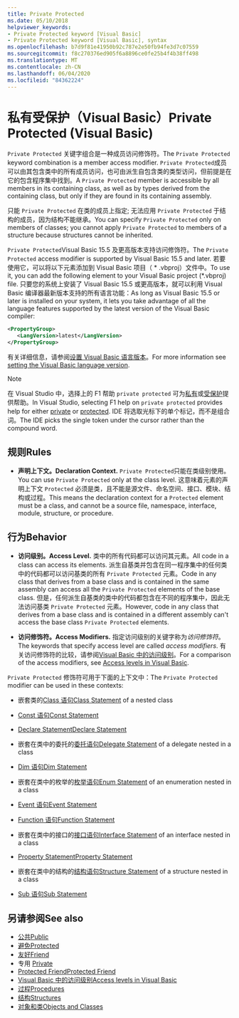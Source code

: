 ```yaml
---
title: Private Protected
ms.date: 05/10/2018
helpviewer_keywords:
- Private Protected keyword [Visual Basic]
- Private Protected keyword [Visual Basic], syntax
ms.openlocfilehash: b7d9f81e41950b92c787e2e50fb94fe3d7c07559
ms.sourcegitcommit: f8c270376ed905f6a8896ce0fe25b4f4b38ff498
ms.translationtype: MT
ms.contentlocale: zh-CN
ms.lasthandoff: 06/04/2020
ms.locfileid: "84362224"
---
```

# <a name="private-protected-visual-basic"></a><span data-ttu-id="38cdb-102">私有受保护（Visual Basic）</span><span class="sxs-lookup"><span data-stu-id="38cdb-102">Private Protected (Visual Basic)</span></span>

<span data-ttu-id="38cdb-103">`Private Protected` 关键字组合是一种成员访问修饰符。</span><span class="sxs-lookup"><span data-stu-id="38cdb-103">The `Private Protected` keyword combination is a member access modifier.</span></span> <span data-ttu-id="38cdb-104">`Private Protected`成员可以由其包含类中的所有成员访问，也可由派生自包含类的类型访问，但前提是在它的包含程序集中找到。</span><span class="sxs-lookup"><span data-stu-id="38cdb-104">A `Private Protected` member is accessible by all members in its containing class, as well as by types derived from the containing class, but only if they are found in its containing assembly.</span></span>

<span data-ttu-id="38cdb-105">只能 `Private Protected` 在类的成员上指定; 无法应用 `Private Protected` 于结构的成员，因为结构不能继承。</span><span class="sxs-lookup"><span data-stu-id="38cdb-105">You can specify `Private Protected` only on members of classes; you cannot apply `Private Protected` to members of a structure because structures cannot be inherited.</span></span>

<span data-ttu-id="38cdb-106">`Private Protected`Visual Basic 15.5 及更高版本支持访问修饰符。</span><span class="sxs-lookup"><span data-stu-id="38cdb-106">The `Private Protected` access modifier is supported by Visual Basic 15.5 and later.</span></span> <span data-ttu-id="38cdb-107">若要使用它，可以将以下元素添加到 Visual Basic 项目（ \* .vbproj）文件中。</span><span class="sxs-lookup"><span data-stu-id="38cdb-107">To use it, you can add the following element to your Visual Basic project (\*.vbproj) file.</span></span> <span data-ttu-id="38cdb-108">只要您的系统上安装了 Visual Basic 15.5 或更高版本，就可以利用 Visual Basic 编译器最新版本支持的所有语言功能：</span><span class="sxs-lookup"><span data-stu-id="38cdb-108">As long as Visual Basic 15.5 or later is installed on your system, it lets you take advantage of all the language features supported by the latest version of the Visual Basic compiler:</span></span>

```xml
<PropertyGroup>
   <LangVersion>latest</LangVersion>
</PropertyGroup>
```

<span data-ttu-id="38cdb-109">有关详细信息，请参阅[设置 Visual Basic 语言版本](../configure-language-version.md)。</span><span class="sxs-lookup"><span data-stu-id="38cdb-109">For more information see [setting the Visual Basic language version](../configure-language-version.md).</span></span>

> [!NOTE]
> <span data-ttu-id="38cdb-110">在 Visual Studio 中，选择上的 F1 帮助 `private protected` 可为[私有](private.md)或[受保护](protected.md)提供帮助。</span><span class="sxs-lookup"><span data-stu-id="38cdb-110">In Visual Studio, selecting F1 help on `private protected` provides help for either [private](private.md) or [protected](protected.md).</span></span> <span data-ttu-id="38cdb-111">IDE 将选取光标下的单个标记，而不是组合词。</span><span class="sxs-lookup"><span data-stu-id="38cdb-111">The IDE picks the single token under the cursor rather than the compound word.</span></span>

## <a name="rules"></a><span data-ttu-id="38cdb-112">规则</span><span class="sxs-lookup"><span data-stu-id="38cdb-112">Rules</span></span>

- <span data-ttu-id="38cdb-113">**声明上下文。**</span><span class="sxs-lookup"><span data-stu-id="38cdb-113">**Declaration Context.**</span></span> <span data-ttu-id="38cdb-114">`Private Protected`只能在类级别使用。</span><span class="sxs-lookup"><span data-stu-id="38cdb-114">You can use `Private Protected` only at the class level.</span></span> <span data-ttu-id="38cdb-115">这意味着元素的声明上下文 `Protected` 必须是类，且不能是源文件、命名空间、接口、模块、结构或过程。</span><span class="sxs-lookup"><span data-stu-id="38cdb-115">This means the declaration context for a `Protected` element must be a class, and cannot be a source file, namespace, interface, module, structure, or procedure.</span></span>

## <a name="behavior"></a><span data-ttu-id="38cdb-116">行为</span><span class="sxs-lookup"><span data-stu-id="38cdb-116">Behavior</span></span>

- <span data-ttu-id="38cdb-117">**访问级别。**</span><span class="sxs-lookup"><span data-stu-id="38cdb-117">**Access Level.**</span></span> <span data-ttu-id="38cdb-118">类中的所有代码都可以访问其元素。</span><span class="sxs-lookup"><span data-stu-id="38cdb-118">All code in a class can access its elements.</span></span> <span data-ttu-id="38cdb-119">派生自基类并包含在同一程序集中的任何类中的代码都可以访问基类的所有 `Private Protected` 元素。</span><span class="sxs-lookup"><span data-stu-id="38cdb-119">Code in any class that derives from a base class and is contained in the same assembly can access all the `Private Protected` elements of the base class.</span></span> <span data-ttu-id="38cdb-120">但是，任何派生自基类的类中的代码都包含在不同的程序集中，因此无法访问基类 `Private Protected` 元素。</span><span class="sxs-lookup"><span data-stu-id="38cdb-120">However, code in any class that derives from a base class and is contained in a different assembly can't access the base class `Private Protected` elements.</span></span>

- <span data-ttu-id="38cdb-121">**访问修饰符。**</span><span class="sxs-lookup"><span data-stu-id="38cdb-121">**Access Modifiers.**</span></span> <span data-ttu-id="38cdb-122">指定访问级别的关键字称为*访问修饰符*。</span><span class="sxs-lookup"><span data-stu-id="38cdb-122">The keywords that specify access level are called *access modifiers*.</span></span> <span data-ttu-id="38cdb-123">有关访问修饰符的比较，请参阅[Visual Basic 中的访问级别](../../programming-guide/language-features/declared-elements/access-levels.md)。</span><span class="sxs-lookup"><span data-stu-id="38cdb-123">For a comparison of the access modifiers, see [Access levels in Visual Basic](../../programming-guide/language-features/declared-elements/access-levels.md).</span></span>

<span data-ttu-id="38cdb-124">`Private Protected` 修饰符可用于下面的上下文中：</span><span class="sxs-lookup"><span data-stu-id="38cdb-124">The `Private Protected` modifier can be used in these contexts:</span></span>

- <span data-ttu-id="38cdb-125">嵌套类的[Class 语句](../statements/class-statement.md)</span><span class="sxs-lookup"><span data-stu-id="38cdb-125">[Class Statement](../statements/class-statement.md) of a nested class</span></span>

- [<span data-ttu-id="38cdb-126">Const 语句</span><span class="sxs-lookup"><span data-stu-id="38cdb-126">Const Statement</span></span>](../statements/const-statement.md)

- [<span data-ttu-id="38cdb-127">Declare Statement</span><span class="sxs-lookup"><span data-stu-id="38cdb-127">Declare Statement</span></span>](../statements/declare-statement.md)

- <span data-ttu-id="38cdb-128">嵌套在类中的委托的[委托语句](../statements/delegate-statement.md)</span><span class="sxs-lookup"><span data-stu-id="38cdb-128">[Delegate Statement](../statements/delegate-statement.md) of a delegate nested in a class</span></span>

- [<span data-ttu-id="38cdb-129">Dim 语句</span><span class="sxs-lookup"><span data-stu-id="38cdb-129">Dim Statement</span></span>](../statements/dim-statement.md)

- <span data-ttu-id="38cdb-130">嵌套在类中的枚举的[枚举语句](../statements/enum-statement.md)</span><span class="sxs-lookup"><span data-stu-id="38cdb-130">[Enum Statement](../statements/enum-statement.md) of an enumeration nested in a class</span></span>

- [<span data-ttu-id="38cdb-131">Event 语句</span><span class="sxs-lookup"><span data-stu-id="38cdb-131">Event Statement</span></span>](../statements/event-statement.md)

- [<span data-ttu-id="38cdb-132">Function 语句</span><span class="sxs-lookup"><span data-stu-id="38cdb-132">Function Statement</span></span>](../statements/function-statement.md)

- <span data-ttu-id="38cdb-133">嵌套在类中的接口的[接口语句](../statements/interface-statement.md)</span><span class="sxs-lookup"><span data-stu-id="38cdb-133">[Interface Statement](../statements/interface-statement.md) of an interface nested in a class</span></span>

- [<span data-ttu-id="38cdb-134">Property Statement</span><span class="sxs-lookup"><span data-stu-id="38cdb-134">Property Statement</span></span>](../statements/property-statement.md)

- <span data-ttu-id="38cdb-135">嵌套在类中的结构的[结构语句](../statements/structure-statement.md)</span><span class="sxs-lookup"><span data-stu-id="38cdb-135">[Structure Statement](../statements/structure-statement.md) of a structure nested in a class</span></span>

- [<span data-ttu-id="38cdb-136">Sub 语句</span><span class="sxs-lookup"><span data-stu-id="38cdb-136">Sub Statement</span></span>](../statements/sub-statement.md)

## <a name="see-also"></a><span data-ttu-id="38cdb-137">另请参阅</span><span class="sxs-lookup"><span data-stu-id="38cdb-137">See also</span></span>

- [<span data-ttu-id="38cdb-138">公共</span><span class="sxs-lookup"><span data-stu-id="38cdb-138">Public</span></span>](public.md)
- [<span data-ttu-id="38cdb-139">避免</span><span class="sxs-lookup"><span data-stu-id="38cdb-139">Protected</span></span>](protected.md)
- [<span data-ttu-id="38cdb-140">友好</span><span class="sxs-lookup"><span data-stu-id="38cdb-140">Friend</span></span>](friend.md)
- <span data-ttu-id="38cdb-141">专用 </span><span class="sxs-lookup"><span data-stu-id="38cdb-141">[Private](private.md)</span></span>
- [<span data-ttu-id="38cdb-142">Protected Friend</span><span class="sxs-lookup"><span data-stu-id="38cdb-142">Protected Friend</span></span>](./protected-friend.md)
- [<span data-ttu-id="38cdb-143">Visual Basic 中的访问级别</span><span class="sxs-lookup"><span data-stu-id="38cdb-143">Access levels in Visual Basic</span></span>](../../programming-guide/language-features/declared-elements/access-levels.md)
- [<span data-ttu-id="38cdb-144">过程</span><span class="sxs-lookup"><span data-stu-id="38cdb-144">Procedures</span></span>](../../programming-guide/language-features/procedures/index.md)
- [<span data-ttu-id="38cdb-145">结构</span><span class="sxs-lookup"><span data-stu-id="38cdb-145">Structures</span></span>](../../programming-guide/language-features/data-types/structures.md)
- [<span data-ttu-id="38cdb-146">对象和类</span><span class="sxs-lookup"><span data-stu-id="38cdb-146">Objects and Classes</span></span>](../../programming-guide/language-features/objects-and-classes/index.md)
